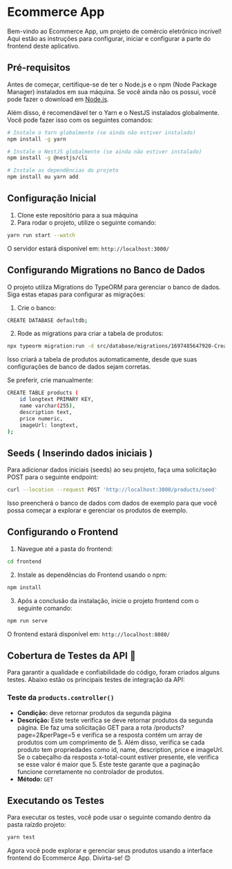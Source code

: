 # Ecommerce App

Bem-vindo ao Ecommerce App, um projeto de comércio eletrônico incrível! Aqui estão as instruções para configurar, iniciar e configurar a parte do frontend deste aplicativo.

## Pré-requisitos

Antes de começar, certifique-se de ter o Node.js e o npm (Node Package Manager) instalados em sua máquina. Se você ainda não os possui, você pode fazer o download em [Node.js](https://nodejs.org/).

Além disso, é recomendável ter o Yarn e o NestJS instalados globalmente. Você pode fazer isso com os seguintes comandos:

```bash
# Instale o Yarn globalmente (se ainda não estiver instalado)
npm install -g yarn

# Instale o NestJS globalmente (se ainda não estiver instalado)
npm install -g @nestjs/cli

# Instale as dependências do projeto
npm install ou yarn add
```

## Configuração Inicial
1. Clone este repositório para a sua máquina
2. Para rodar o projeto, utilize o seguinte comando:

```bash
yarn run start --watch
```
O servidor estará disponível em: `http://localhost:3000/`

## Configurando Migrations no Banco de Dados
O projeto utiliza Migrations do TypeORM para gerenciar o banco de dados. Siga estas etapas para configurar as migrações:

1. Crie o banco:
```bash
CREATE DATABASE defaultdb;
```

2. Rode as migrations para criar a tabela de produtos:
```bash
npx typeorm migration:run -d src/database/migrations/1697485647920-CreateProductsTable.ts
```

Isso criará a tabela de produtos automaticamente, desde que suas configurações de banco de dados sejam corretas.

Se preferir, crie manualmente:
```bash
CREATE TABLE products (
    id longtext PRIMARY KEY,
    name varchar(255),
    description text,
    price numeric,
    imageUrl: longtext,
);
```
## Seeds ( Inserindo dados iniciais )
Para adicionar dados iniciais (seeds) ao seu projeto, faça uma solicitação POST para o seguinte endpoint:

```bash
curl --location --request POST 'http://localhost:3000/products/seed'
```

Isso preencherá o banco de dados com dados de exemplo para que você possa começar a explorar e gerenciar os produtos de exemplo.

## Configurando o Frontend
1. Navegue até a pasta do frontend:
```bash
cd frontend
```

2. Instale as dependências do Frontend usando o npm:
```bash
npm install
```

3. Após a conclusão da instalação, inicie o projeto frontend com o seguinte comando:
```bash
npm run serve
```

O frontend estará disponível em: `http://localhost:8080/`

## Cobertura de Testes da API 🧪

Para garantir a qualidade e confiabilidade do código, foram criados alguns testes. Abaixo estão os principais testes de integração da API:

### Teste da `products.controller()`

- **Condição:** deve retornar produtos da segunda página
- **Descrição:** Este teste verifica se deve retornar produtos da segunda página. Ele faz uma solicitação GET para a rota /products?page=2&perPage=5 e verifica se a resposta contém um array de produtos com um comprimento de 5. Além disso, verifica se cada produto tem propriedades como id, name, description, price e imageUrl. Se o cabeçalho da resposta x-total-count estiver presente, ele verifica se esse valor é maior que 5. Este teste garante que a paginação funcione corretamente no controlador de produtos.
- **Método:** `GET`

## Executando os Testes

Para executar os testes, você pode usar o seguinte comando dentro da pasta raízdo projeto:

```bash
yarn test
```

Agora você pode explorar e gerenciar seus produtos usando a interface frontend do Ecommerce App. Divirta-se! 😊
